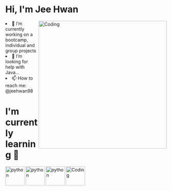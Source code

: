 <h1 align="left">Hi, I'm Jee Hwan</h1> <img align="right" alt="Coding" width="400" src="https://media2.giphy.com/media/qgQUggAC3Pfv687qPC/giphy.gif"

- 🔭 I’m currently working on a bootcamp, individual and group projects
- 🤔 I’m looking for help with Java...
- 📫 How to reach me: @jeehwan98
<h1 align="left"> I'm currently learning 🌱</h1>
<p align="left">
<img align="left" alt="python" height="60" width="60" src="https://cdn.jsdelivr.net/gh/devicons/devicon/icons/python/python-original.svg" alt=/>
<img align="left" alt="python" height="60" width="60" src="https://cdn.jsdelivr.net/gh/devicons/devicon/icons/vscode/vscode-original-wordmark.svg"/>
<img align="left" alt="python" height="60" width="60" src="https://cdn.jsdelivr.net/gh/devicons/devicon/icons/java/java-original.svg"/>
<img align="left" alt="Coding" height="60" src= "https://habrastorage.org/files/0b7/1ba/efa/0b71baefa9a345de8eda95a406067e42.gif">
